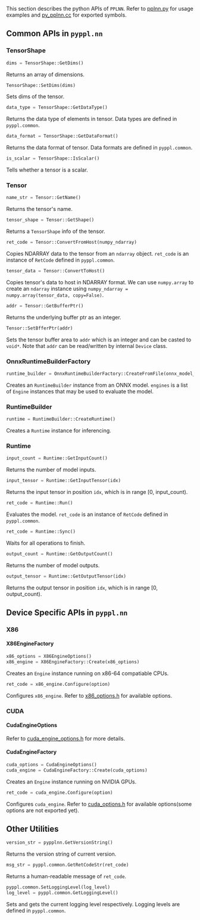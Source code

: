This section describes the python APIs of `PPLNN`. Refer to [pplnn.py](../../tools/pplnn.py) for usage examples and [py_pplnn.cc](../../python/py_pplnn.cc) for exported symbols.

## Common APIs in `pyppl.nn`

### TensorShape

```python
dims = TensorShape::GetDims()
```

Returns an array of dimensions.

```python
TensorShape::SetDims(dims)
```

Sets dims of the tensor.

```python
data_type = TensorShape::GetDataType()
```

Returns the data type of elements in tensor. Data types are defined in `pyppl.common`.

```python
data_format = TensorShape::GetDataFormat()
```

Returns the data format of tensor. Data formats are defined in `pyppl.common`.

```python
is_scalar = TensorShape::IsScalar()
```

Tells whether a tensor is a scalar.

### Tensor

```python
name_str = Tensor::GetName()
```

Returns the tensor's name.

```python
tensor_shape = Tensor::GetShape()
```

Returns a `TensorShape` info of the tensor.

```python
ret_code = Tensor::ConvertFromHost(numpy_ndarray)
```

Copies NDARRAY data to the tensor from an `ndarray` object. `ret_code` is an instance of `RetCode` defined in `pyppl.common`.

```python
tensor_data = Tensor::ConvertToHost()
```

Copies tensor's data to host in NDARRAY format. We can use `numpy.array` to create an `ndarray` instance using `numpy_ndarray = numpy.array(tensor_data, copy=False)`.

```python
addr = Tensor::GetBufferPtr()
```

Returns the underlying buffer ptr as an integer.

```python
Tensor::SetBfferPtr(addr)
```

Sets the tensor buffer area to `addr` which is an integer and can be casted to `void*`. Note that `addr` can be read/written by internal `Device` class.

### OnnxRuntimeBuilderFactory

```python
runtime_builder = OnnxRuntimeBuilderFactory::CreateFromFile(onnx_model_file, engines)
```

Creates an `RuntimeBuilder` instance from an ONNX model. `engines` is a list of `Engine` instances that may be used to evaluate the model.

### RuntimeBuilder

```python
runtime = RuntimeBuilder::CreateRuntime()
```

Creates a `Runtime` instance for inferencing.

### Runtime

```python
input_count = Runtime::GetInputCount()
```

Returns the number of model inputs.

```python
input_tensor = Runtime::GetInputTensor(idx)
```

Returns the input tensor in position `idx`, which is in range [0, input_count).

```python
ret_code = Runtime::Run()
```

Evaluates the model. `ret_code` is an instance of `RetCode` defined in `pyppl.common`.

```python
ret_code = Runtime::Sync()
```

Waits for all operations to finish.

```python
output_count = Runtime::GetOutputCount()
```

Returns the number of model outputs.

```python
output_tensor = Runtime::GetOutputTensor(idx)
```

Returns the output tensor in position `idx`, which is in range [0, output_count).

## Device Specific APIs in `pyppl.nn`

### X86

#### X86EngineFactory

```python
x86_options = X86EngineOptions()
x86_engine = X86EngineFactory::Create(x86_options)
```

Creates an `Engine` instance running on x86-64 compatiable CPUs.

```python
ret_code = x86_engine.Configure(option)
```

Configures `x86_engine`. Refer to [x86_options.h](../../include/ppl/nn/engines/x86/x86_options.h) for available options.

### CUDA

#### CudaEngineOptions

Refer to [cuda_engine_options.h](../../include/ppl/nn/engines/cuda/cuda_engine_options.h) for more details.

#### CudaEngineFactory

```python
cuda_options = CudaEngineOptions()
cuda_engine = CudaEngineFactory::Create(cuda_options)
```

Creates an `Engine` instance running on NVIDIA GPUs.

```python
ret_code = cuda_engine.Configure(option)
```

Configures `cuda_engine`. Refer to [cuda_options.h](../../include/ppl/nn/engines/cuda/cuda_options.h) for available options(some options are not exported yet).

## Other Utilities

```python
version_str = pypplnn.GetVersionString()
```

Returns the version string of current version.

```python
msg_str = pyppl.common.GetRetCodeStr(ret_code)
```

Returns a human-readable message of `ret_code`.

```python
pyppl.common.SetLoggingLevel(log_level)
log_level = pyppl.common.GetLoggingLevel()
```

Sets and gets the current logging level respectively. Logging levels are defined in `pyppl.common`.
